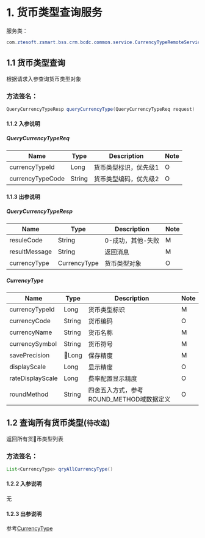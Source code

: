 # 1. 货币类型查询服务
服务类：
```java
com.ztesoft.zsmart.bss.crm.bcdc.common.service.CurrencyTypeRemoteService
```
## 1.1 货币类型查询
根据请求入参查询货币类型对象
### 方法签名：
```java
QueryCurrencyTypeResp queryCurrencyType(QueryCurrencyTypeReq request)
```
#### 1.1.2 入参说明
##### QueryCurrencyTypeReq
| Name | Type | Description | Note |
| ---- | ---- | ----------- | ---- |
| currencyTypeId | Long | 货币类型标识，优先级1 | O |
| currencyTypeCode | String | 货币类型编码，优先级2 | O |


#### 1.1.3 出参说明
##### QueryCurrencyTypeResp
| Name | Type | Description | Note |
| ---- | ---- | ----------- | ---- |
| resuleCode | String | 0-成功，其他-失败 | M |
| resultMessage | String | 返回消息 | M |
| currencyType | CurrencyType | 货币类型对象 | O |
##### CurrencyType
| Name | Type | Description | Note |
| ---- | ---- | ----------- | ---- |
| currencyTypeId | Long | 货币类型标识 | M |
| currencyCode | String | 货币编码 | O |
| currencyName | String | 货币名称 | M |
| currencySymbol | String | 货币符号 | M |
| savePrecision | Long | 保存精度 | M |
| displayScale | Long | 显示精度 | O |
| rateDisplayScale | Long | 费率配置显示精度 | O |
| roundMethod | String | 四舍五入方式，参考ROUND_METHOD域数据定义 | O |

## 1.2 查询所有货币类型(`待改造`)
返回所有货币类型列表
### 方法签名：
```java
List<CurrencyType> qryAllCurrencyType()
```
#### 1.2.2 入参说明
无

#### 1.2.3 出参说明
参考[CurrencyType](#currencytype)